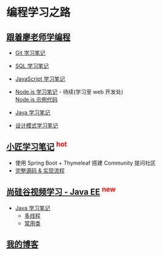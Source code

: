 # 编程学习之路

## [跟着廖老师学编程](https://www.liaoxuefeng.com/)

- [Git 学习笔记](/Git/git_study_notes.md)
- [SQL 学习笔记](/SQL/sql_study_notes.md)
- [JavaScript 学习笔记](/JavaScript/javascript_study_notes.md)
- [Node.js 学习笔记](/Node.js/node_study_notes.md) - 待续(学习至 web 开发处)  
  [Node.js 示例代码](/Node.js/sample_code)

- [Java 学习笔记](/Java/java_study_notes.md)
- [设计模式学习笔记](/Java/GOF23.md)

## [小匠学习笔记](https://www.bilibili.com/video/BV1r4411r7au) <sup style="color:red">hot</sup>

 - 使用 Spring Boot + Thymeleaf 搭建 Community 提问社区
 - [完整源码 & 实现流程](https://github.com/v-tawe/community)

## [尚硅谷视频学习 - Java EE](https://www.bilibili.com/video/BV1zE41197bw) <sup style="color:red">new</sup>

- [Java 学习笔记](/JavaEE/)
    - [多线程](/JavaEE/JavaSenior/Thread.md)
    - [常用类](/JavaEE/JavaSenior/CommonClass.md)

## [我的博客](https://v-tawe.github.io/)